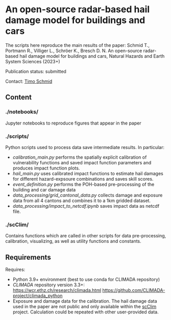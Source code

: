 # An open-source radar-based hail damage model for buildings and cars

The scripts here reproduce the main results of the paper:
Schmid T., Portmann R., Villiger L., Schröer K., Bresch D. N. An open-source radar-based hail damage model for buildings and cars, Natural Hazards and Earth System Sciences (2023+)

Publication status: submitted

Contact: [Timo Schmid](timo.schmid@usys.ethz.ch)

## Content

### ./notebooks/

Jupyter notebooks to reproduce figures that appear in the paper

### ./scripts/

Python scripts used to process data save intermediate results. In particular:
* *calibration_main.py* performs the spatially explicit calibration of vulnerability functions and saved impact function parameters and produces impact function plots.
* *hail_main.py* uses calibrated impact functions to estimate hail damages for different hazard-expsoure combinations and saves skill scores.
* *event_definition.py* performs the POH-based pre-processing of the building and car damage data
* *data_processing/grid_cantonal_data.py* collects damage and exposure data from all 4 cantons and combines it to a 1km gridded dataset.
* *data_processing/impact_to_netcdf.ipynb* saves impact data as netcdf file.

### ./scClim/

Contains functions which are called in other scripts for data pre-processing, calibration, visualizing, as well as utility functions and constants.

## Requirements
Requires:
* Python 3.9+ environment (best to use conda for CLIMADA repository)
* _CLIMADA_ repository version 3.3+:
        https://wcr.ethz.ch/research/climada.html
        https://github.com/CLIMADA-project/climada_python
* Exposure and damage data for the calibration. The hail damage data used in the paper are not public and only available within the [scClim](https://scclim.ethz.ch/) project. Calculation could be repeated with other user-provided data.